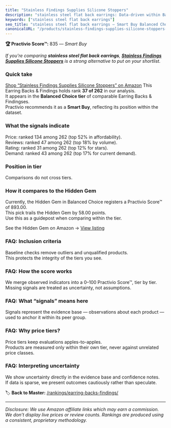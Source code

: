 ```yaml
---
title: "Stainless Findings Supplies Silicone Stoppers"
description: "stainless steel flat back earrings: Data-driven within Balanced Choice ranking using the Practivio Score™. Positioned by quality, value, demand, findability, m…"
keywords: ["stainless steel flat back earrings"]
seo_title: "stainless steel flat back earrings — Smart Buy Balanced Choice (2025)"
canonicalURL: "/products/stainless-findings-supplies-silicone-stoppers-B08NJNJMTD/"
---
```


**🏆 Practivio Score™:** 835 — _Smart Buy_


*If you're comparing **stainless steel flat back earrings**, **[Stainless Findings Supplies Silicone Stoppers](https://www.amazon.com/dp/B08NJNJMTD?tag=practivio-20)** is a strong alternative to put on your shortlist.*
### Quick take
[Shop “Stainless Findings Supplies Silicone Stoppers” on Amazon](https://www.amazon.com/dp/B08NJNJMTD?tag=practivio-20)
This Earring Backs & Findings holds rank **37 of 262** in our analysis.  
It appears in the **Balanced Choice tier** of comparable Earring Backs & Findingses.  
Practivio recommends it as a **Smart Buy**, reflecting its position within the dataset.

### What the signals indicate
Price: ranked 134 among 262 (top 52% in affordability).  
Reviews: ranked 47 among 262 (top 18% by volume).  
Rating: ranked 31 among 262 (top 12% for stars).  
Demand: ranked 43 among 262 (top 17% for current demand).

### Position in tier
Comparisons do not cross tiers.

### How it compares to the Hidden Gem
Currently, the Hidden Gem in Balanced Choice registers a Practivio Score™ of 893.00.  
This pick trails the Hidden Gem by 58.00 points.  
Use this as a guidepost when comparing within the tier.  

See the Hidden Gem on Amazon → [View listing](https://www.amazon.com/dp/B083428HLR?tag=practivio-20)

### FAQ: Inclusion criteria
Baseline checks remove outliers and unqualified products.  
This protects the integrity of the tiers you see.

### FAQ: How the score works
We merge observed indicators into a 0–100 Practivio Score™, tier by tier.  
Missing signals are treated as uncertainty, not assumptions.

### FAQ: What “signals” means here
Signals represent the evidence base — observations about each product — used to anchor it within its peer group.

### FAQ: Why price tiers?
Price tiers keep evaluations apples-to-apples.  
Products are measured only within their own tier, never against unrelated price classes.

### FAQ: Interpreting uncertainty
We show uncertainty directly in the evidence base and confidence notes.  
If data is sparse, we present outcomes cautiously rather than speculate.


🏷️ **Back to Master:** [/rankings/earring-backs-findings/](/rankings/earring-backs-findings/)

---
_Disclosure: We use Amazon affiliate links which may earn a commission. We don’t display live prices or review counts. Rankings are produced using a consistent, proprietary methodology._
